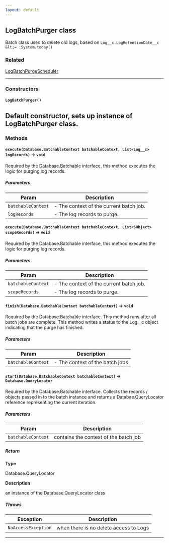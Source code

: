 ```yaml
---
layout: default
---
```


## LogBatchPurger class

Batch class used to delete old logs, based on `Log__c.LogRetentionDate__c &lt;= :System.today()`

### Related

[LogBatchPurgeScheduler](LogBatchPurgeScheduler)

---

### Constructors

#### `LogBatchPurger()`

## Default constructor, sets up instance of LogBatchPurger class.

### Methods

#### `execute(Database.BatchableContext batchableContext, List<Log__c> logRecords)` → `void`

Required by the Database.Batchable interface, this method executes the logic for purging log records.

##### Parameters

| Param              | Description                             |
| ------------------ | --------------------------------------- |
| `batchableContext` | - The context of the current batch job. |
| `logRecords`       | - The log records to purge.             |

#### `execute(Database.BatchableContext batchableContext, List<SObject> scopeRecords)` → `void`

Required by the Database.Batchable interface, this method executes the logic for purging log records.

##### Parameters

| Param              | Description                             |
| ------------------ | --------------------------------------- |
| `batchableContext` | - The context of the current batch job. |
| `scopeRecords`     | - The log records to purge.             |

#### `finish(Database.BatchableContext batchableContext)` → `void`

Required by the Database.Batchable interface. This method runs after all batch jobs are complete. This method writes a status to the Log\_\_c object indicating that the purge has finished.

##### Parameters

| Param              | Description                     |
| ------------------ | ------------------------------- |
| `batchableContext` | - The context of the batch jobs |

#### `start(Database.BatchableContext batchableContext)` → `Database.QueryLocator`

Required by the Database.Batchable interface. Collects the records / objects passed in to the batch instance and returns a Databae.QueryLocator reference representing the current iteration.

##### Parameters

| Param              | Description                           |
| ------------------ | ------------------------------------- |
| `batchableContext` | contains the context of the batch job |

##### Return

**Type**

Database.QueryLocator

**Description**

an instance of the Database.QueryLocator class

##### Throws

| Exception           | Description                            |
| ------------------- | -------------------------------------- |
| `NoAccessException` | when there is no delete access to Logs |

---
